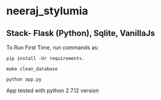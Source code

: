 # neeraj_stylumia

## Stack- **Flask (Python), Sqlite, VanillaJs**
To Run First Time, run commands as:

    pip install -Ur requirements.

    make clean_database

    python app.py

App tested with python 2.7.12 version


